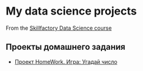 # My data science projects
From the [Skillfactory Data Science course](https://skillfactory.ru/data-scientist)

## Проекты домашнего задания
* [Проект HomeWork. Игра: Угадай число](https://github.com/Fedgun/IDE/tree/)